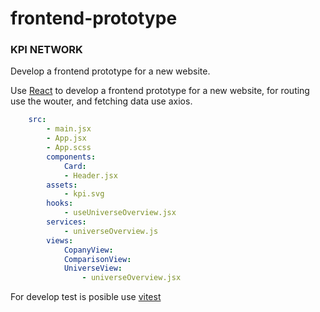 # frontend-prototype
### KPI NETWORK
Develop a frontend prototype for a new website.

Use [React](https://reactjs.org/) to develop a frontend prototype for a new website, for routing use the wouter, and fetching data use axios.

````yml
    src:
        - main.jsx
        - App.jsx
        - App.scss
        components:
            Card:
            - Header.jsx
        assets:
            - kpi.svg
        hooks:
            - useUniverseOverview.jsx
        services:
            - universeOverview.js
        views:
            CopanyView:
            ComparisonView:
            UniverseView:
                - universeOverview.jsx
````
For develop test is posible use [vitest](https://vitest.dev/guide/)

